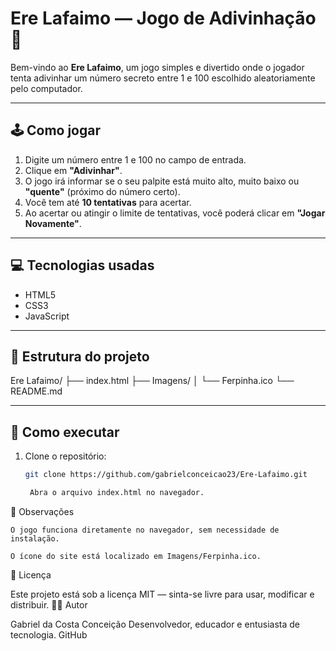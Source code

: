 # Ere Lafaimo — Jogo de Adivinhação 🎯

Bem-vindo ao **Ere Lafaimo**, um jogo simples e divertido onde o jogador tenta adivinhar um número secreto entre 1 e 100 escolhido aleatoriamente pelo computador.

---

## 🕹️ Como jogar

1. Digite um número entre 1 e 100 no campo de entrada.
2. Clique em **"Adivinhar"**.
3. O jogo irá informar se o seu palpite está muito alto, muito baixo ou **"quente"** (próximo do número certo).
4. Você tem até **10 tentativas** para acertar.
5. Ao acertar ou atingir o limite de tentativas, você poderá clicar em **"Jogar Novamente"**.

---

## 💻 Tecnologias usadas

- HTML5
- CSS3
- JavaScript

---

## 📁 Estrutura do projeto

Ere Lafaimo/
├── index.html
├── Imagens/
│ └── Ferpinha.ico
└── README.md


---

## 🚀 Como executar

1. Clone o repositório:
   ```bash
   git clone https://github.com/gabrielconceicao23/Ere-Lafaimo.git

    Abra o arquivo index.html no navegador.

📌 Observações

    O jogo funciona diretamente no navegador, sem necessidade de instalação.

    O ícone do site está localizado em Imagens/Ferpinha.ico.

📃 Licença

Este projeto está sob a licença MIT — sinta-se livre para usar, modificar e distribuir.
👨‍💻 Autor

Gabriel da Costa Conceição
Desenvolvedor, educador e entusiasta de tecnologia.
GitHub
